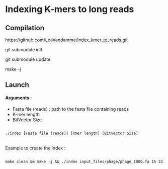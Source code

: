 # Indexing K-mers to long reads

## Compilation

https://github.com/LeaVandamme/index_kmer_to_reads.git

git submodule init

git submodule update

make -j

## Launch 

#### Arguments :

- Fasta file (reads) : path to the fasta file containing reads
- K-mer length
- BitVector Size

<code>
./index [Fasta file (reads)] [Kmer length] [Bitvector Size]
</code>

<br/>Example to create the index :

<code>
make clean && make -j && ./index input_files/phage/phage_1000.fa 15 32
</code>

<br/> 

